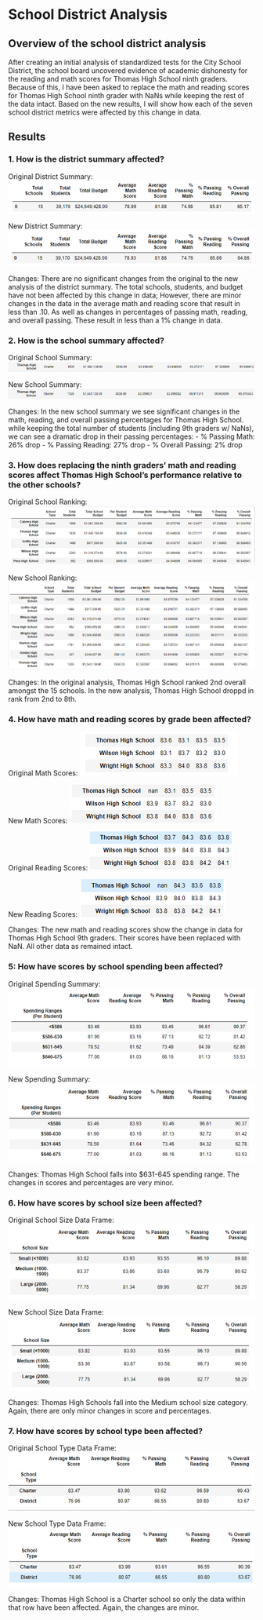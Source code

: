 # School District Analysis

## Overview of the school district analysis

After creating an initial analysis of standardized tests for the City School District, the school board uncovered evidence of academic dishonesty for the reading and math scores for Thomas High School ninth graders. Because of this, I have been asked to replace the math and reading scores for Thomas High School ninth grader with NaNs while keeping the rest of the data intact. Based on the new results, I will show how each of the seven school district metrics were affected by this change in data.

## Results

### 1. How is the district summary affected?

Original District Summary:
![original_district_summary](Resources/original_district_summary.png)

New District Summary:
![new_district_summary](Resources/new_district_summary.png)

Changes:
There are no significant changes from the original to the new analysis of the district summary. The total schools, students, and budget have not been affected by this change in data; However, there are minor changes in the data in the average math and reading score that result in less than .10. As well as changes in percentages of passing math, reading, and overall passing. These result in less than a 1% change in data. 

### 2. How is the school summary affected?

Original School Summary:
![original_school_summary](Resources/original_school_summary.png)

New School Summary:
![new_school_summary](Resources/new_school_summary.png)

Changes:
In the new school summary we see significant changes in the math, reading, and overall passing percentages for Thomas High School. while keeping the total number of students (including 9th graders w/ NaNs), we can see a dramatic drop in their passing percentages:
    - % Passing Math: 26% drop
    - % Passing Reading: 27% drop
    - % Overall Passing: 2% drop

### 3. How does replacing the ninth graders’ math and reading scores affect Thomas High School’s performance relative to the other schools?

Original School Ranking:
![original_ranking](Resources/original_ranking.png)

New School Ranking:
![new_ranking](Resources/new_ranking.png)

Changes: In the original analysis, Thomas High School ranked 2nd overall amongst the 15 schools. In the new analysis, Thomas High School droppd in rank from 2nd to 8th. 

### 4. How have math and reading scores by grade been affected?

Original Math Scores:
![original_math_scores](Resources/original_math_scores.png)

New Math Scores:
![new_math_scores](Resources/new_math_scores.png)

Original Reading Scores:
![original_reading_scores](Resources/original_reading_scores.png)

New Reading Scores:
![new_reading_scores](Resources/new_reading_scores.png)

Changes:
The new math and reading scores show the change in data for Thomas High School 9th graders. Their scores have been replaced with NaN. All other data as remained intact. 

### 5: How have scores by school spending been affected?

Original Spending Summary:
![original_spending](Resources/original_spending.png)

New Spending Summary:
![new_spending](Resources/new_spending.png)

Changes:
Thomas High School falls into $631-645 spending range. The changes in scores and percentages are very minor.

### 6. How have scores by school size been affected?

Original School Size Data Frame:
![original_school_size](Resources/original_school_size.png)

New School Size Data Frame:
![new_school_size](Resources/new_school_size.png)

Changes:
Thomas High Schools fall into the Medium school size category. Again, there are only minor changes in score and percentages.

### 7. How have scores by school type been affected?

Original School Type Data Frame:
![original_school_type](Resources/original_school_type.png)

New School Type Data Frame:
![new_school_type](Resources/new_school_type.png)

Changes:
Thomas High School is a Charter school so only the data within that row have been affected. Again, the changes are minor. 